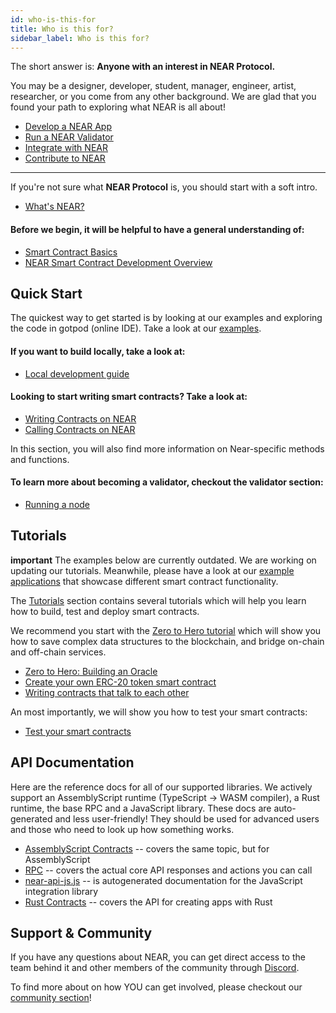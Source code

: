 ```yaml
---
id: who-is-this-for
title: Who is this for?
sidebar_label: Who is this for?
---
```


The short answer is: **Anyone with an interest in NEAR Protocol.**

You may be a designer, developer, student, manager, engineer, artist, researcher, or you come from any other background. We are glad that you found your path to exploring what NEAR is all about!

- [Develop a NEAR App](/docs/roles/developer/quickstart)
- [Run a NEAR Validator](/docs/validator/staking-overview)
- [Integrate with NEAR](/docs/roles/integrator/quickstart)
- [Contribute to NEAR](/docs/contribution/contribution-overview)

---

If you're not sure what **NEAR Protocol** is, you should start with a soft intro.

* [What's NEAR?](/docs/overview/what-is-near)

#### Before we begin, it will be helpful to have a general understanding of:

* [Smart Contract Basics](/docs/quick-start/blockchain-prerequisite)
* [NEAR Smart Contract Development Overview](/docs/quick-start/development-overview)

## Quick Start

The quickest way to get started is by looking at our examples and exploring the code in gotpod (online IDE). Take a look at our [examples](http://near.dev).

#### If you want to build locally, take a look at:

* [Local development guide](/docs/local-setup/local-dev-testnet)

#### Looking to start writing smart contracts? Take a look at:

* [Writing Contracts on NEAR](/docs/roles/developer/contracts/intro)
* [Calling Contracts on NEAR](/docs/development/calling-smart-contracts)

In this section, you will also find more information on Near-specific methods and functions.

#### To learn more about becoming a validator, checkout the validator section:

* [Running a node](/docs/local-setup/running-testnet)

<!-- UNCOMMENT WHEN PAGE COMPLETE -->
<!-- #### For reference and code samples, have a look at -->
<!-- * [Common Code Patterns](code-patterns/token-issuance) -->

## Tutorials

**important** The examples below are currently outdated. We are working on updating our tutorials. Meanwhile, please have a look at our [example applications](https://examples.nearprotocol.com/) that showcase different smart contract functionality.

The [Tutorials](/docs/tutorials/tutorial-overview) section contains several tutorials which will help you learn how to build, test and deploy smart contracts.

We recommend you start with the [Zero to Hero tutorial](/docs/tutorials/zero-to-hero) which will show you how to save complex data structures to the blockchain, and bridge on-chain and off-chain services.

* [Zero to Hero: Building an Oracle ](/docs/tutorials/zero-to-hero)
* [Create your own ERC-20 token smart contract](/docs/tutorials/near-studio/token)
* [Writing contracts that talk to each other](/docs/tutorials/how-to-write-contracts-that-talk-to-each-other)

An most importantly, we will show you how to test your smart contracts:
* [Test your smart contracts](/docs/tutorials/test-your-smart-contracts)

## API Documentation

Here are the reference docs for all of our supported libraries. We actively support an AssemblyScript runtime (TypeScript -&gt; WASM compiler), a Rust runtime, the base RPC and a JavaScript library. These docs are auto-generated and less user-friendly! They should be used for advanced users and those who need to look up how something works.

* [AssemblyScript Contracts](/docs/roles/developer/contracts/assemblyscript) -- covers the same topic, but for AssemblyScript
* [RPC](/docs/interaction/rpc) -- covers the actual core API responses and actions you can call
* [near-api-js.js](/docs/nearlib/globals) -- is autogenerated documentation for the JavaScript integration library
* [Rust Contracts](/docs/near-bindgen/near-bindgen) -- covers the API for creating apps with Rust

## Support & Community

If you have any questions about NEAR, you can get direct access to the team behind it and other members of the community through [Discord](http://near.chat).

To find more about on how YOU can get involved, please checkout our [community section](/docs/contribution/nearcore)!
